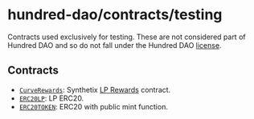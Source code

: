 # hundred-dao/contracts/testing

Contracts used exclusively for testing. These are not considered part of Hundred DAO and so do not fall under the Hundred DAO [license](../../LICENSE).

## Contracts

* [`CurveRewards`](CurveRewards.sol): Synthetix [LP Rewards](https://etherscan.io/address/0xdcb6a51ea3ca5d3fd898fd6564757c7aaec3ca92#code) contract.
* [`ERC20LP`](ERC20LP.vy): LP ERC20.
* [`ERC20TOKEN`](ERC20TOKEN.vy): ERC20 with public mint function.

